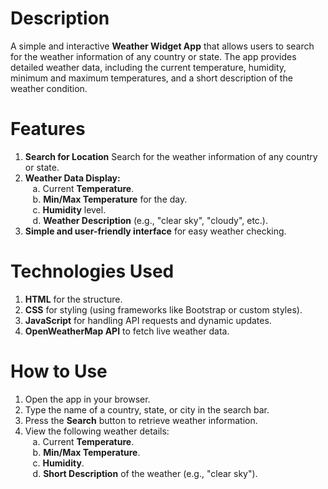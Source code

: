 # Description
A simple and interactive <b>Weather Widget App</b> that allows users to search for the weather information of any country or state. The app provides detailed weather data, including the current temperature, humidity, minimum and maximum temperatures, and a short description of the weather condition.

# Features
1. <b>Search for Location</b> Search for the weather information of any country or state.
2. <b>Weather Data Display:</b><br/>
&nbsp;&nbsp; a. Current <b>Temperature</b>.<br/>
&nbsp;&nbsp; b. <b>Min/Max Temperature</b> for the day.<br/>
&nbsp;&nbsp; c. <b>Humidity</b> level.<br/>
&nbsp;&nbsp; d. <b>Weather Description</b> (e.g., "clear sky", "cloudy", etc.).
3. <b>Simple and user-friendly interface</b> for easy weather checking.

# Technologies Used
1. <b>HTML</b> for the structure.
2. <b>CSS</b> for styling (using frameworks like Bootstrap or custom styles).
3. <b>JavaScript</b> for handling API requests and dynamic updates.
4. <b>OpenWeatherMap API</b> to fetch live weather data.

# How to Use
1. Open the app in your browser.
2. Type the name of a country, state, or city in the search bar.
3. Press the <b>Search</b> button to retrieve weather information.
4. View the following weather details:<br/>
&nbsp;&nbsp; a. Current <b>Temperature</b>.<br/>
&nbsp;&nbsp; b. <b>Min/Max Temperature</b>.<br/>
&nbsp;&nbsp; c. <b>Humidity</b>.<br/>
&nbsp;&nbsp; d. <b>Short Description</b> of the weather (e.g., "clear sky").
